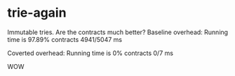 trie-again
===

Immutable tries. Are the contracts much better?
Baseline overhead:
    Running time is 97.89% contracts
    4941/5047 ms

Coverted overhead:
    Running time is 0% contracts
    0/7 ms

WOW
